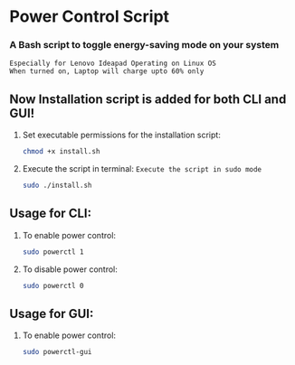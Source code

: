 # Power Control Script
### A Bash script to toggle energy-saving mode on your system 
`Especially for Lenovo Ideapad Operating on Linux OS`<br>
`When turned on, Laptop will charge upto 60% only`
## Now Installation script is added for both CLI and GUI!
1. Set executable permissions for the installation script:
   ```bash
   chmod +x install.sh
   
2. Execute the script in terminal:
   `Execute the script in sudo mode`
   ```bash
   sudo ./install.sh

## Usage for CLI:
1. To enable power control:
   ```bash
   sudo powerctl 1
2. To disable power control:
   ```bash
   sudo powerctl 0

## Usage for GUI:
1. To enable power control:
   ```bash
   sudo powerctl-gui
